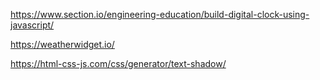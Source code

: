 

https://www.section.io/engineering-education/build-digital-clock-using-javascript/

https://weatherwidget.io/

https://html-css-js.com/css/generator/text-shadow/
